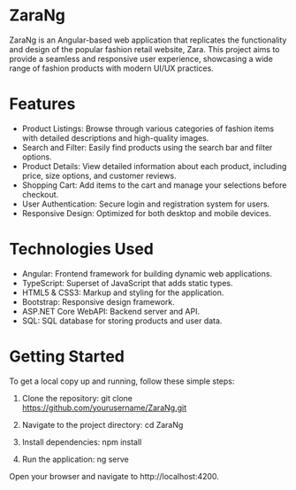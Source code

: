 # ZaraNg
ZaraNg is an Angular-based web application that replicates the functionality and design of the popular fashion retail website, Zara. This project aims to provide a seamless and responsive user experience, showcasing a wide range of fashion products with modern UI/UX practices.

# Features
  * Product Listings: Browse through various categories of fashion items with detailed descriptions and high-quality images.
  * Search and Filter: Easily find products using the search bar and filter options.
  * Product Details: View detailed information about each product, including price, size options, and customer reviews.
  * Shopping Cart: Add items to the cart and manage your selections before checkout.
  * User Authentication: Secure login and registration system for users.
  * Responsive Design: Optimized for both desktop and mobile devices.
# Technologies Used
 * Angular: Frontend framework for building dynamic web applications.
 * TypeScript: Superset of JavaScript that adds static types.
 * HTML5 & CSS3: Markup and styling for the application.
 * Bootstrap: Responsive design framework.
 * ASP.NET Core WebAPI: Backend server and API.
 * SQL: SQL database for storing products and user data.
# Getting Started
To get a local copy up and running, follow these simple steps:

1. Clone the repository:
git clone https://github.com/yourusername/ZaraNg.git

2. Navigate to the project directory:
cd ZaraNg

3. Install dependencies:
npm install

4. Run the application:
ng serve

Open your browser and navigate to http://localhost:4200.
